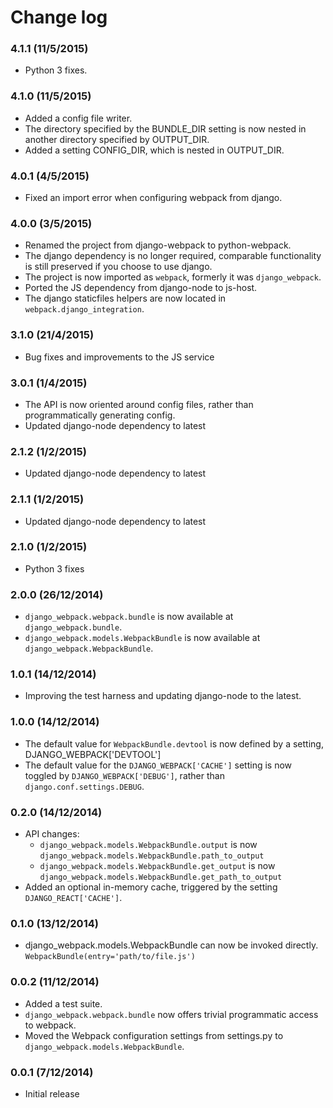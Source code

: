 Change log
==========

### 4.1.1 (11/5/2015)

- Python 3 fixes.

### 4.1.0 (11/5/2015)

- Added a config file writer.
- The directory specified by the BUNDLE_DIR setting is now nested in another directory specified by OUTPUT_DIR.
- Added a setting CONFIG_DIR, which is nested in OUTPUT_DIR.

### 4.0.1 (4/5/2015)

- Fixed an import error when configuring webpack from django.

### 4.0.0 (3/5/2015)

- Renamed the project from django-webpack to python-webpack.
- The django dependency is no longer required, comparable functionality is still preserved if you choose
  to use django.
- The project is now imported as `webpack`, formerly it was `django_webpack`.
- Ported the JS dependency from django-node to js-host.
- The django staticfiles helpers are now located in `webpack.django_integration`.

### 3.1.0 (21/4/2015)

- Bug fixes and improvements to the JS service

### 3.0.1 (1/4/2015)

- The API is now oriented around config files, rather than programmatically generating config. 
- Updated django-node dependency to latest

### 2.1.2 (1/2/2015)

- Updated django-node dependency to latest

### 2.1.1 (1/2/2015)

- Updated django-node dependency to latest

### 2.1.0 (1/2/2015)

- Python 3 fixes

### 2.0.0 (26/12/2014)

- `django_webpack.webpack.bundle` is now available at `django_webpack.bundle`.
- `django_webpack.models.WebpackBundle` is now available at `django_webpack.WebpackBundle`.

### 1.0.1 (14/12/2014)

- Improving the test harness and updating django-node to the latest.

### 1.0.0 (14/12/2014)

- The default value for `WebpackBundle.devtool` is now defined by a setting, DJANGO_WEBPACK['DEVTOOL']
- The default value for the `DJANGO_WEBPACK['CACHE']` setting is now toggled by `DJANGO_WEBPACK['DEBUG']`, rather than `django.conf.settings.DEBUG`.

### 0.2.0 (14/12/2014)

- API changes:
  - `django_webpack.models.WebpackBundle.output` is now `django_webpack.models.WebpackBundle.path_to_output`
  - `django_webpack.models.WebpackBundle.get_output` is now `django_webpack.models.WebpackBundle.get_path_to_output`
- Added an optional in-memory cache, triggered by the setting `DJANGO_REACT['CACHE']`.

### 0.1.0 (13/12/2014)

- django_webpack.models.WebpackBundle can now be invoked directly. `WebpackBundle(entry='path/to/file.js')`

### 0.0.2 (11/12/2014)

- Added a test suite.
- `django_webpack.webpack.bundle` now offers trivial programmatic access to webpack.
- Moved the Webpack configuration settings from settings.py to `django_webpack.models.WebpackBundle`.

### 0.0.1 (7/12/2014)

- Initial release
